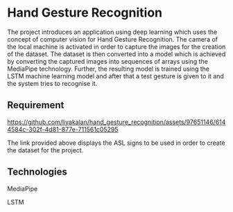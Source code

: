 # Hand Gesture Recognition

The project introduces an application using deep learning which uses the
concept of computer vision for Hand Gesture Recognition. The camera of the local machine is
activated in order to capture the images for the creation of the dataset. The dataset is then
converted into a model which is achieved by converting the captured images into sequences of
arrays using the MediaPipe technology. Further, the resulting model is trained using the
LSTM machine learning model and after that a test gesture is given to it and the system tries
to recognise it.

## Requirement

https://github.com/liyakalan/hand_gesture_recognition/assets/97651146/6144584c-302f-4d81-877e-711561c05295

The link provided above displays the ASL signs to be used in order to create the dataset for the project.

## Technologies 

MediaPipe

LSTM

